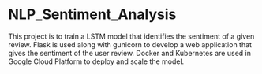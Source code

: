 # NLP_Sentiment_Analysis
This project is to train a LSTM model that identifies the sentiment of a given review. Flask is used along with gunicorn to develop a web application that gives the sentiment of the user review. Docker and Kubernetes are used in Google Cloud Platform to deploy and scale the model.
